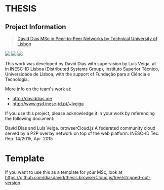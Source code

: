 THESIS
======

## Project Information

> [David Dias MSc in Peer-to-Peer Networks by Technical University of Lisbon](https://github.com/diasdavid/browserCloudjs#research-and-development)

[![](https://img.shields.io/badge/INESC-GSD-brightgreen.svg?style=flat-square)](http://www.gsd.inesc-id.pt/) [![](https://img.shields.io/badge/TÉCNICO-LISBOA-blue.svg?style=flat-square)](http://tecnico.ulisboa.pt/) [![](https://img.shields.io/badge/project-browserCloudjs-blue.svg?style=flat-square)](https://github.com/diasdavid/browserCloudjs)

This work was developed by David Dias with supervision by Luís Veiga, all in INESC-ID Lisboa (Distributed Systems Group), Instituto Superior Técnico, Universidade de Lisboa, with the support of Fundação para a Ciência e Tecnologia. 

More info on the team's work at: 
- http://daviddias.me
- http://www.gsd.inesc-id.pt/~lveiga

If you use this project, please acknowledge it in your work by referencing the following document:

David Dias and Luís Veiga. browserCloud.js A federated community cloud served by a P2P overlay network on top of the web platform. INESC-ID Tec. Rep. 14/2015, Apr. 2015

# Template

If you want to use this as a template for your MSc, look at https://github.com/diasdavid/thesis.browserCloud.js/tree/stripped-out-version
